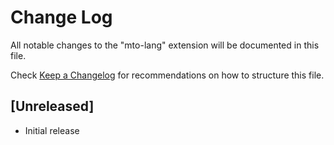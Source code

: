 # Change Log

All notable changes to the "mto-lang" extension will be documented in this file.

Check [Keep a Changelog](http://keepachangelog.com/) for recommendations on how to structure this file.

## [Unreleased]

- Initial release